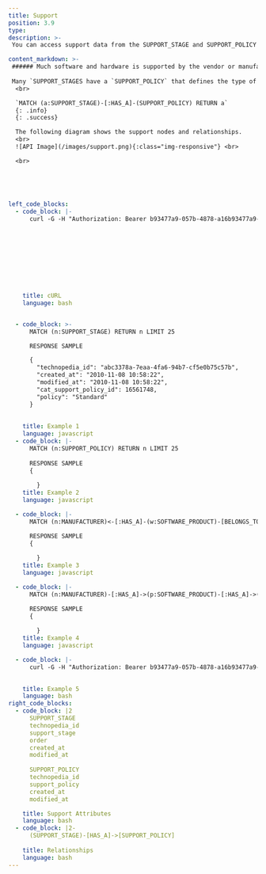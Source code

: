```yaml
---
title: Support
position: 3.9
type: 
description: >-
 You can access support data from the SUPPORT_STAGE and SUPPORT_POLICY nodes, which are connected to Software and Hardware.

content_markdown: >-
 ###### Much software and hardware is supported by the vendor or manufacturer. In Technopedia, this support is identified a `SUPPORT_STAGE`, which refers to the type of support and the definition attribute provides more detailed information about applicability and timelines.
 
 Many `SUPPORT_STAGES have a `SUPPORT_POLICY` that defines the type of policy, such as standard or Open Source. 
  <br>

  `MATCH (a:SUPPORT_STAGE)-[:HAS_A]-(SUPPORT_POLICY) RETURN a`
  {: .info}
  {: .success}

  The following diagram shows the support nodes and relationships.
  <br>
  ![API Image](/images/support.png){:class="img-responsive"} <br> 

  <br>

  
 
  

left_code_blocks:
  - code_block: |-
      curl -G -H "Authorization: Bearer b93477a9-057b-4878-a16b93477a9-057b-4878-a16f-d7f7d1f27a7af-d7f7d1f27a7a" "https://v6.technopedia.com/tql" --data-urlencode' "q=MATCH (h:SUPPORT_STAGE) RETURN h.stage"










    title: cURL 
    language: bash


  - code_block: >-
      MATCH (n:SUPPORT_STAGE) RETURN n LIMIT 25

      RESPONSE SAMPLE

      {
        "technopedia_id": "abc3378a-7eaa-4fa6-94b7-cf5e0b75c57b",
        "created_at": "2010-11-08 10:58:22",
        "modified_at": "2010-11-08 10:58:22",
        "cat_support_policy_id": 16561748,
        "policy": "Standard"
      }
          
          
    title: Example 1
    language: javascript
  - code_block: |-
      MATCH (n:SUPPORT_POLICY) RETURN n LIMIT 25
      
      RESPONSE SAMPLE
      {
          
        }
    title: Example 2
    language: javascript

  - code_block: |-
      MATCH (n:MANUFACTURER)<-[:HAS_A]-(w:SOFTWARE_PRODUCT)-[BELONGS_TO]->(v:CATEGORY_2) RETURN n, w, v

      RESPONSE SAMPLE
      {
          
        }
    title: Example 3
    language: javascript

  - code_block: |-
      MATCH (n:MANUFACTURER)-[:HAS_A]->(p:SOFTWARE_PRODUCT)-[:HAS_A]->(my_alias:SOFTWARE_VERSION) RETURN n, p, my_alias

      RESPONSE SAMPLE
      {
          
        }
    title: Example 4
    language: javascript

  - code_block: |-
      curl -G -H "Authorization: Bearer b93477a9-057b-4878-a16b93477a9-057b-4878-a16f-d7f7d1f27a7af-d7f7d1f27a7a" "https://v6.technopedia.com/tql" --data-urlencode' "q=MATCH (h:MANUFACTURER) RETURN h.manufacturer"

      
    title: Example 5
    language: bash
right_code_blocks:
  - code_block: |2
      SUPPORT_STAGE
      technopedia_id
      support_stage
      order
      created_at
      modified_at
      
      SUPPORT_POLICY
      technopedia_id
      support_policy
      created_at
      modified_at

    title: Support Attributes
    language: bash
  - code_block: |2-
      (SUPPORT_STAGE)-[HAS_A]->[SUPPORT_POLICY]
      
    title: Relationships
    language: bash
---
```



